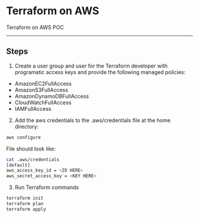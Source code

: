 # Terraform on AWS

Terraform on AWS POC

---
## Steps

1. Create a user group and user for the Terraform developer with programatic access keys and provide the following managed policies:
- AmazonEC2FullAccess
- AmazonS3FullAccess
- AmazonDynamoDBFullAccess
- CloudWatchFullAccess
- IAMFullAccess

2. Add the aws credentials to the .aws/credentials file at the home directory:

``` sh
aws configure
```
File should look like:

``` sh
cat .aws/credentials
[default]
aws_access_key_id = <ID HERE>
aws_secret_access_key = <KEY HERE>
```

3. Run Terraform commands
``` sh
terraform init
terraform plan
terraform apply
```
